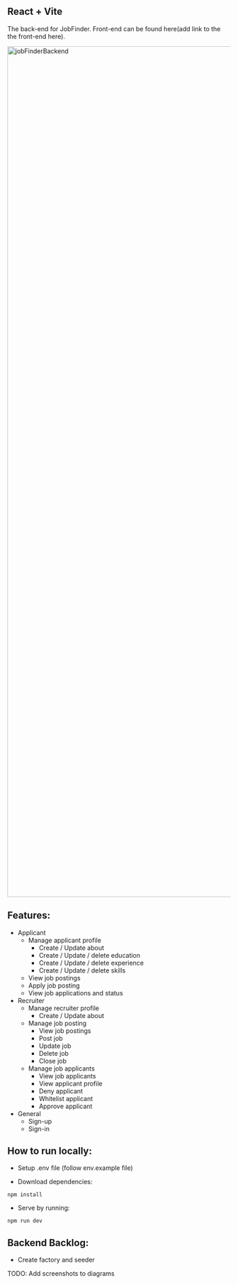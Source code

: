 ## React + Vite

The back-end for JobFinder. Front-end can be found here(add link to the the front-end here).

<img width="1917" alt="jobFinderBackend" src="https://github.com/nbagonoc/jobFinder-backend/assets/30286941/2a113cc4-cfca-4009-b714-e9bccedb4bac">

## Features:
- Applicant
    - Manage applicant profile
        - Create / Update about
        - Create / Update / delete education
        - Create / Update / delete experience
        - Create / Update / delete skills
    - View job postings
    - Apply job posting
    - View job applications and status
- Recruiter
    - Manage recruiter profile
        - Create / Update about
    - Manage job posting
        - View job postings
        - Post job
        - Update job
        - Delete job
        - Close job
    - Manage job applicants
        - View job applicants
        - View applicant profile
        - Deny applicant
        - Whitelist applicant
        - Approve applicant
- General
    - Sign-up
    - Sign-in


## How to run locally:
- Setup .env file (follow env.example file)

- Download dependencies:
```
npm install
```

- Serve by running:
```
npm run dev
```

## Backend Backlog:
- Create factory and seeder

TODO: Add screenshots to diagrams